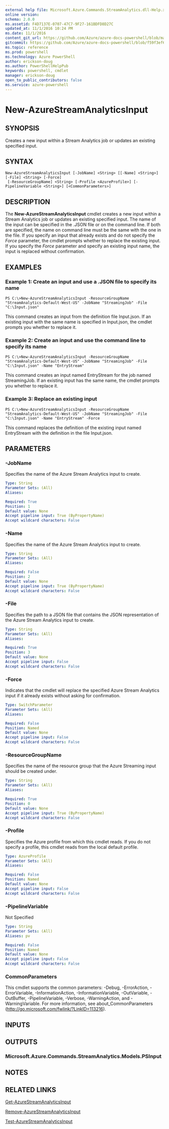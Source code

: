 ```yaml
---
external help file: Microsoft.Azure.Commands.StreamAnalytics.dll-Help.xml
online version: 
schema: 2.0.0
ms.assetid: F4D7137E-0707-47C7-9F27-161BDFD8D27C
updated_at: 11/1/2016 10:24 PM
ms.date: 11/1/2016
content_git_url: https://github.com/Azure/azure-docs-powershell/blob/master/azureps-cmdlets-docs/ResourceManager/AzureRM.StreamAnalytics/v0.9.8/New-AzureStreamAnalyticsInput.md
gitcommit: https://github.com/Azure/azure-docs-powershell/blob/f59f3ef60bc592383812213e69fd77ba950759ed/azureps-cmdlets-docs/ResourceManager/AzureRM.StreamAnalytics/v0.9.8/New-AzureStreamAnalyticsInput.md
ms.topic: reference
ms.prod: powershell
ms.technology: Azure PowerShell
author: erickson-doug
ms.author: PowerShellHelpPub
keywords: powershell, cmdlet
manager: erickson-doug
open_to_public_contributors: false
ms.service: azure-powershell
---
```


# New-AzureStreamAnalyticsInput

## SYNOPSIS
Creates a new input within a Stream Analytics job or updates an existing specified input.

## SYNTAX

```
New-AzureStreamAnalyticsInput [-JobName] <String> [[-Name] <String>] [-File] <String> [-Force]
 [-ResourceGroupName] <String> [-Profile <AzureProfile>] [-PipelineVariable <String>] [<CommonParameters>]
```

## DESCRIPTION
The **New-AzureStreamAnalyticsInput** cmdlet creates a new input within a Stream Analytics job or updates an existing specified input.
The name of the input can be specified in the .JSON file or on the command line.
If both are specified, the name on command line must be the same with the one in the file.
If you specify an input that already exists and do not specify the *Force* parameter, the cmdlet prompts whether to replace the existing input.
If you specify the *Force* parameter and specify an existing input name, the input is replaced without confirmation.

## EXAMPLES

### Example 1: Create an input and use a .JSON file to specify its name
```
PS C:\>New-AzureStreamAnalyticsInput -ResourceGroupName "StreamAnalytics-Default-West-US" -JobName "StreamingJob" -File "C:\Input.json"
```

This command creates an input from the definition file Input.json.
If an existing input with the same name is specified in Input.json, the cmdlet prompts you whether to replace it.

### Example 2: Create an input and use the command line to specify its name
```
PS C:\>New-AzureStreamAnalyticsInput -ResourceGroupName "StreamAnalytics-Default-West-US" -JobName "StreamingJob" -File "C:\Input.json" -Name "EntryStream"
```

This command creates an input named EntryStream for the job named StreamingJob.
If an existing input has the same name, the cmdlet prompts you whether to replace it.

### Example 3: Replace an existing input
```
PS C:\>New-AzureStreamAnalyticsInput -ResourceGroupName "StreamAnalytics-Default-West-US" -JobName "StreamingJob" -File "C:\Input.json" -Name "EntryStream" -Force
```

This command replaces the definition of the existing input named EntryStream with the definition in the file Input.json.

## PARAMETERS

### -JobName
Specifies the name of the Azure Stream Analytics input to create.

```yaml
Type: String
Parameter Sets: (All)
Aliases: 

Required: True
Position: 1
Default value: None
Accept pipeline input: True (ByPropertyName)
Accept wildcard characters: False
```

### -Name
Specifies the name of the Azure Stream Analytics input to create.

```yaml
Type: String
Parameter Sets: (All)
Aliases: 

Required: False
Position: 2
Default value: None
Accept pipeline input: True (ByPropertyName)
Accept wildcard characters: False
```

### -File
Specifies the path to a JSON file that contains the JSON representation of the Azure Stream Analytics input to create.

```yaml
Type: String
Parameter Sets: (All)
Aliases: 

Required: True
Position: 3
Default value: None
Accept pipeline input: False
Accept wildcard characters: False
```

### -Force
Indicates that the cmdlet will replace the specified Azure Stream Analytics input if it already exists without asking for confirmation.

```yaml
Type: SwitchParameter
Parameter Sets: (All)
Aliases: 

Required: False
Position: Named
Default value: None
Accept pipeline input: False
Accept wildcard characters: False
```

### -ResourceGroupName
Specifies the name of the resource group that the Azure Streaming input should be created under.

```yaml
Type: String
Parameter Sets: (All)
Aliases: 

Required: True
Position: 0
Default value: None
Accept pipeline input: True (ByPropertyName)
Accept wildcard characters: False
```

### -Profile
Specifies the Azure profile from which this cmdlet reads.
If you do not specify a profile, this cmdlet reads from the local default profile.

```yaml
Type: AzureProfile
Parameter Sets: (All)
Aliases: 

Required: False
Position: Named
Default value: None
Accept pipeline input: False
Accept wildcard characters: False
```

### -PipelineVariable
Not Specified

```yaml
Type: String
Parameter Sets: (All)
Aliases: pv

Required: False
Position: Named
Default value: None
Accept pipeline input: False
Accept wildcard characters: False
```

### CommonParameters
This cmdlet supports the common parameters: -Debug, -ErrorAction, -ErrorVariable, -InformationAction, -InformationVariable, -OutVariable, -OutBuffer, -PipelineVariable, -Verbose, -WarningAction, and -WarningVariable. For more information, see about_CommonParameters (http://go.microsoft.com/fwlink/?LinkID=113216).

## INPUTS

## OUTPUTS

### Microsoft.Azure.Commands.StreamAnalytics.Models.PSInput

## NOTES

## RELATED LINKS

[Get-AzureStreamAnalyticsInput](xref:ResourceManager/AzureRM.StreamAnalytics/v0.9.8/Get-AzureStreamAnalyticsInput.md)

[Remove-AzureStreamAnalyticsInput](xref:ResourceManager/AzureRM.StreamAnalytics/v0.9.8/Remove-AzureStreamAnalyticsInput.md)

[Test-AzureStreamAnalyticsInput](xref:ResourceManager/AzureRM.StreamAnalytics/v0.9.8/Test-AzureStreamAnalyticsInput.md)


